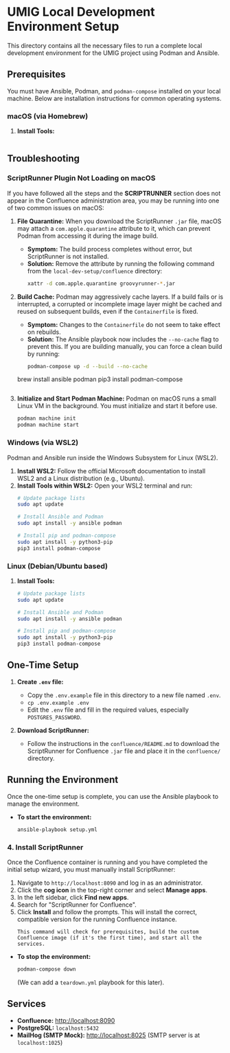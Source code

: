 # UMIG Local Development Environment Setup

This directory contains all the necessary files to run a complete local development environment for the UMIG project using Podman and Ansible.

## Prerequisites

You must have Ansible, Podman, and `podman-compose` installed on your local machine. Below are installation instructions for common operating systems.

### macOS (via Homebrew)

1.  **Install Tools:**
    ```bash

## Troubleshooting

### ScriptRunner Plugin Not Loading on macOS

If you have followed all the steps and the **SCRIPTRUNNER** section does not appear in the Confluence administration area, you may be running into one of two common issues on macOS:

1.  **File Quarantine:** When you download the ScriptRunner `.jar` file, macOS may attach a `com.apple.quarantine` attribute to it, which can prevent Podman from accessing it during the image build. 

    *   **Symptom:** The build process completes without error, but ScriptRunner is not installed.
    *   **Solution:** Remove the attribute by running the following command from the `local-dev-setup/confluence` directory:
        ```bash
        xattr -d com.apple.quarantine groovyrunner-*.jar
        ```

2.  **Build Cache:** Podman may aggressively cache layers. If a build fails or is interrupted, a corrupted or incomplete image layer might be cached and reused on subsequent builds, even if the `Containerfile` is fixed.

    *   **Symptom:** Changes to the `Containerfile` do not seem to take effect on rebuilds.
    *   **Solution:** The Ansible playbook now includes the `--no-cache` flag to prevent this. If you are building manually, you can force a clean build by running:
        ```bash
        podman-compose up -d --build --no-cache
        ```

    brew install ansible podman
    pip3 install podman-compose
    ```
2.  **Initialize and Start Podman Machine:** Podman on macOS runs a small Linux VM in the background. You must initialize and start it before use.
    ```bash
    podman machine init
    podman machine start
    ```

### Windows (via WSL2)

Podman and Ansible run inside the Windows Subsystem for Linux (WSL2).

1.  **Install WSL2:** Follow the official Microsoft documentation to install WSL2 and a Linux distribution (e.g., Ubuntu).
2.  **Install Tools within WSL2:** Open your WSL2 terminal and run:
    ```bash
    # Update package lists
    sudo apt update

    # Install Ansible and Podman
    sudo apt install -y ansible podman

    # Install pip and podman-compose
    sudo apt install -y python3-pip
    pip3 install podman-compose
    ```

### Linux (Debian/Ubuntu based)

1.  **Install Tools:**
    ```bash
    # Update package lists
    sudo apt update

    # Install Ansible and Podman
    sudo apt install -y ansible podman

    # Install pip and podman-compose
    sudo apt install -y python3-pip
    pip3 install podman-compose
    ```

## One-Time Setup

1.  **Create `.env` file:**
    *   Copy the `.env.example` file in this directory to a new file named `.env`.
    *   `cp .env.example .env`
    *   Edit the `.env` file and fill in the required values, especially `POSTGRES_PASSWORD`.

2.  **Download ScriptRunner:**
    *   Follow the instructions in the `confluence/README.md` to download the ScriptRunner for Confluence `.jar` file and place it in the `confluence/` directory.

## Running the Environment

Once the one-time setup is complete, you can use the Ansible playbook to manage the environment.

*   **To start the environment:**
    ```bash
    ansible-playbook setup.yml

### 4. Install ScriptRunner

Once the Confluence container is running and you have completed the initial setup wizard, you must manually install ScriptRunner:

1.  Navigate to `http://localhost:8090` and log in as an administrator.
2.  Click the **cog icon** in the top-right corner and select **Manage apps**.
3.  In the left sidebar, click **Find new apps**.
4.  Search for "ScriptRunner for Confluence".
5.  Click **Install** and follow the prompts. This will install the correct, compatible version for the running Confluence instance.
    ```
    This command will check for prerequisites, build the custom Confluence image (if it's the first time), and start all the services.

*   **To stop the environment:**
    ```bash
    podman-compose down
    ```
    (We can add a `teardown.yml` playbook for this later).

## Services

*   **Confluence:** [http://localhost:8090](http://localhost:8090)
*   **PostgreSQL:** `localhost:5432`
*   **MailHog (SMTP Mock):** [http://localhost:8025](http://localhost:8025) (SMTP server is at `localhost:1025`)